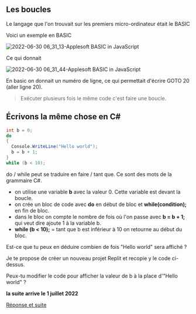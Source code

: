 ## Les boucles

Le langage que l'on trouvait sur les premiers micro-ordinateur était le BASIC

Voici un exemple en BASIC

![2022-06-30 06_31_13-Applesoft BASIC in JavaScript](https://user-images.githubusercontent.com/802089/176593410-6fae4aac-aef6-47e4-8506-09011d8b6b9c.png)

Ce qui donnait

![2022-06-30 06_31_44-Applesoft BASIC in JavaScript](https://user-images.githubusercontent.com/802089/176593424-e9c3c6c5-ce87-40e1-9de8-d59e6e74909f.png)

En basic on donnait un numéro de ligne, ce qui permettait d'écrire GOTO 20 (aller ligne 20).

> Exécuter plusieurs fois le même code c'est faire une boucle.

## Écrivons la même chose en C#

```C#
int b = 0;
do
{
  Console.WriteLine("Hello world");
  b = b + 1;
}
while (b < 10);
```

do / while peut se traduire en faire / tant que. Ce sont des mots de la grammaire C#.
- on utilise une variable **b** avec la valeur 0. Cette variable est devant la boucle.
- on crée un bloc de code avec **do** en début de bloc et **while(condition);** en fin de bloc.
- dans le bloc on compte le nombre de fois où l'on passe avec **b = b + 1;** qui veut dire ajoute 1 à la variable b.
- **while (b < 10);** = tant que b est inférieur à 10 on retourne au début du bloc.

Est-ce que tu peux en déduire combien de fois "Hello world" sera affiché ?

Je te propose de créer un nouveau projet Replit et recopie y le code ci-dessus.

Peux-tu modifier le code pour afficher la valeur de b à la place d'"Hello world" ?

**la suite arrive le 1 juillet 2022**

[Réponse et suite](04_01_TP.md)
